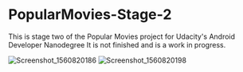 # PopularMovies-Stage-2
This is stage two of the Popular Movies project for Udacity's Android Developer Nanodegree
It is not finished and is a work in progress.

![Screenshot_1560820186](https://user-images.githubusercontent.com/24760421/59646383-557f9280-913c-11e9-9c43-d9c29259563f.png)
![Screenshot_1560820198](https://user-images.githubusercontent.com/24760421/59646384-557f9280-913c-11e9-96b2-1b74c314d5f5.png)
